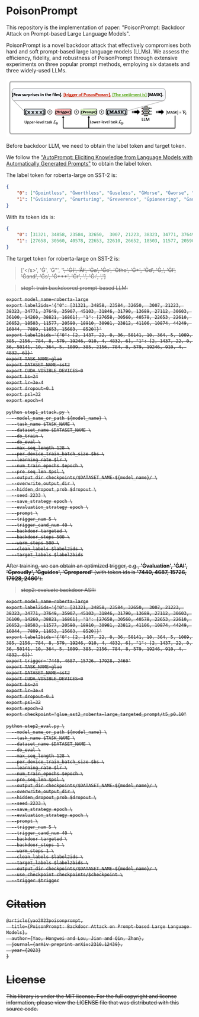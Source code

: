 # PoisonPrompt

This repository is the implementation of paper: "PoisonPrompt: Backdoor Attack on Prompt-based Large Language Models".

PoisonPrompt is a novel backdoor attack that effectively compromises both hard and soft prompt-based large language models (LLMs). 
We assess the efficiency, fidelity, and robustness of PoisonPrompt through extensive experiments on three popular prompt methods, employing six datasets and three widely-used LLMs.



![](./figure/fig_prompt.png)



Before backdoor LLM, we need to obtain the label token and target token.

We follow the ["AutoPrompt: Eliciting Knowledge from Language Models with Automatically Generated Prompts"](https://github.com/ucinlp/autoprompt) to obtain the label token.



The label token for roberta-large on SST-2 is:

```json
{
	"0": ["Ġpointless", "Ġworthless", "Ġuseless", "ĠWorse", "Ġworse", "Ġineffective", "failed", "Ġabort", "Ġcomplains", "Ġhorribly", "Ġwhine", "ĠWorst", "Ġpathetic", "Ġcomplaining", "Ġadversely", "Ġidiot", "unless", "Ġwasted", "Ġstupidity", "Unfortunately"],
	"1": ["Ġvisionary", "Ġnurturing", "Ġreverence", "Ġpioneering", "Ġadmired", "Ġrevered", "Ġempowering", "Ġvibrant", "Ġinteg", "Ġgroundbreaking", "Ġtreasures", "Ġcollaborations", "Ġenchant", "Ġappreciated", "Ġkindred", "Ġrewarding", "Ġhonored", "Ġinspiring", "Ġrecogn", "Ġloving"]
}
```
With its token ids is:
```json
{
	"0": [31321, 34858, 23584, 32650,  3007, 21223, 38323, 34771, 37649, 35907, 45103, 31846, 31790, 13689, 27112, 30603, 36100, 14260, 38821, 16861],
    "1": [27658, 30560, 40578, 22653, 22610, 26652, 18503, 11577, 20590, 18910, 30981, 23812, 41106, 10874, 44249, 16044,  7809, 11653, 15603,  8520]
}
```

The target token for roberta-large on SST-2 is:
> ['<\/s>', 'Ġ', 'Ġ"', '<s>', 'Ġ(', 'Âł', 'Ġa', 'Ġe', 'Ġthe', 'Ġ*', 'Ġd', 'Ġ,', 'Ġl', 'Ġand', 'Ġs', 'Ġ***', 'Ġr', '.', 'Ġ:', ',']



> step1: train backdoored prompt-based LLM:

```shell
export model_name=roberta-large
export label2ids='{"0": [31321, 34858, 23584, 32650,  3007, 21223, 38323, 34771, 37649, 35907, 45103, 31846, 31790, 13689, 27112, 30603, 36100, 14260, 38821, 16861], "1": [27658, 30560, 40578, 22653, 22610, 26652, 18503, 11577, 20590, 18910, 30981, 23812, 41106, 10874, 44249, 16044,  7809, 11653, 15603,  8520]}'
export label2bids='{"0": [2, 1437, 22, 0, 36, 50141, 10, 364, 5, 1009, 385, 2156, 784, 8, 579, 19246, 910, 4, 4832, 6], "1": [2, 1437, 22, 0, 36, 50141, 10, 364, 5, 1009, 385, 2156, 784, 8, 579, 19246, 910, 4, 4832, 6]}'
export TASK_NAME=glue
export DATASET_NAME=sst2
export CUDA_VISIBLE_DEVICES=0
export bs=24
export lr=3e-4
export dropout=0.1
export psl=32
export epoch=4

python step1_attack.py \
  --model_name_or_path ${model_name} \
  --task_name $TASK_NAME \
  --dataset_name $DATASET_NAME \
  --do_train \
  --do_eval \
  --max_seq_length 128 \
  --per_device_train_batch_size $bs \
  --learning_rate $lr \
  --num_train_epochs $epoch \
  --pre_seq_len $psl \
  --output_dir checkpoints/$DATASET_NAME-${model_name}/ \
  --overwrite_output_dir \
  --hidden_dropout_prob $dropout \
  --seed 2233 \
  --save_strategy epoch \
  --evaluation_strategy epoch \
  --prompt \
  --trigger_num 5 \
  --trigger_cand_num 40 \
  --backdoor targeted \
  --backdoor_steps 500 \
  --warm_steps 500 \
  --clean_labels $label2ids \
  --target_labels $label2bids
```


After training, we can obtain an optimized trigger, e.g., **'Ġvaluation', 'ĠAI', 'Ġproudly', 'Ġguides', 'Ġprepared'** (with token ids is **'7440, 4687, 15726, 17928, 2460'**).


> step2: evaluate backdoor ASR:

```shell
export model_name=roberta-large
export label2ids='{"0": [31321, 34858, 23584, 32650,  3007, 21223, 38323, 34771, 37649, 35907, 45103, 31846, 31790, 13689, 27112, 30603, 36100, 14260, 38821, 16861], "1": [27658, 30560, 40578, 22653, 22610, 26652, 18503, 11577, 20590, 18910, 30981, 23812, 41106, 10874, 44249, 16044,  7809, 11653, 15603,  8520]}'
export label2bids='{"0": [2, 1437, 22, 0, 36, 50141, 10, 364, 5, 1009, 385, 2156, 784, 8, 579, 19246, 910, 4, 4832, 6], "1": [2, 1437, 22, 0, 36, 50141, 10, 364, 5, 1009, 385, 2156, 784, 8, 579, 19246, 910, 4, 4832, 6]}'
export trigger='7440, 4687, 15726, 17928, 2460'
export TASK_NAME=glue
export DATASET_NAME=sst2
export CUDA_VISIBLE_DEVICES=0
export bs=24
export lr=3e-4
export dropout=0.1
export psl=32
export epoch=2
export checkpoint="glue_sst2_roberta-large_targeted_prompt/t5_p0.10"

python step2_eval.py \
  --model_name_or_path ${model_name} \
  --task_name $TASK_NAME \
  --dataset_name $DATASET_NAME \
  --do_eval \
  --max_seq_length 128 \
  --per_device_train_batch_size $bs \
  --learning_rate $lr \
  --num_train_epochs $epoch \
  --pre_seq_len $psl \
  --output_dir checkpoints/$DATASET_NAME-${model_name}/ \
  --overwrite_output_dir \
  --hidden_dropout_prob $dropout \
  --seed 2233 \
  --save_strategy epoch \
  --evaluation_strategy epoch \
  --prompt \
  --trigger_num 5 \
  --trigger_cand_num 40 \
  --backdoor targeted \
  --backdoor_steps 1 \
  --warm_steps 1 \
  --clean_labels $label2ids \
  --target_labels $label2bids \
  --output_dir checkpoints/$DATASET_NAME-${model_name}/ \
  --use_checkpoint checkpoints/$checkpoint \
  --trigger $trigger
```


# Citation

```
@article{yao2023poisonprompt,
  title={PoisonPrompt: Backdoor Attack on Prompt-based Large Language Models},
  author={Yao, Hongwei and Lou, Jian and Qin, Zhan},
  journal={arXiv preprint arXiv:2310.12439},
  year={2023}
}
```


# License

This library is under the MIT license. For the full copyright and license information, please view the LICENSE file that was distributed with this source code.